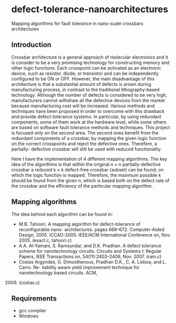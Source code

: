 defect-tolerance-nanoarchitectures
==================================

Mapping algorithms for fault tolerance in nano-scale crossbars architectures 

## Introduction
Crossbar architecture is a general approach of molecular electronics and it is consider to be
a very promising technology for constructing memory and other logic functions. Each crosspoint 
can be activated as an electronic device, such as resistor, diode, or transistor and can be 
independently configured to be ON or OFF. However, the main disadvantage of this architecture 
is that a substantial amount of defects is arisen during manufacturing process, in contrast to 
the traditional lithography-based technology. Although the number of defects is considered to 
be very high, manufacturers cannot withdraw all the defective devices from the market because 
manufacturing cost will be increased. Various methods and techniques have been proposed in order 
to overcome with this drawback and provide defect-tolerance systems. In particular, by using 
redundant components, some of them work at the hardware level, while some others are based on 
software fault tolerance methods and techniques. This project is focused only on the second area.
The second ones benefit from the redundant components of a crossbar, by mapping the given
logic function on the correct crosspoints and reject the defective ones. Therefore, a partially-
defective crossbar will still be used with reduced functionality.

Here I have the implementation of 4 different mapping algorithms. The key idea of the algorithms 
is that within the original n × n partially-defective crossbar a reduced k × k defect-free crossbar 
(subset) can be found, on which the logic function is mapped. Therefore, the maximum possible
k should be found from the given n, which is based both on the defect rate of the crossbar and the 
efficiency of the particular mapping algorithm.

## Mapping algorithms
The idea behind each algorithm can be found in:
* M.B. Tahoori. A mapping algorithm for defect-tolerance of reconfigurable nano-
architectures. pages 668–672. Computer-Aided Design, 2005. ICCAD-2005. IEEE/ACM
International Conference on, Nov. 2005. (exact.c, tahoori.c)
* A.A. Al-Yamani, S. Ramsundar, and D.K. Pradhan. A defect tolerance scheme for
nanotechnology circuits. Circuits and Systems I: Regular Papers, IEEE Transactions
on, 54(11):2402–2409, Nov. 2007. (ram.c)
* Costas Argyrides, G. Dimosthenous, Pradhan D.K., C. A. Lisboa, and L. Carro. Re-
liability aware yield improvement technique for nanotechnology based circuits. ACM,
2009. (costas.c)  

## Requirements
* gcc compiler
* Windows 
